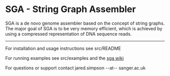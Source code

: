 SGA - String Graph Assembler
==========================================

SGA is a de novo genome assembler based on the concept of string graphs. The major goal of SGA is to be very memory efficient, which is achieved by using a compressed representation of DNA sequence reads.

--------
For installation and usage instructions see src/README

For running examples see src/examples and the [sga wiki](https://github.com/jts/sga/wiki)

For questions or support contact jared.simpson --at-- sanger.ac.uk
